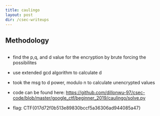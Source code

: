 ```yaml
---
title: caulingo
layout: post
dir: /csec-writeups
---
```


<h2> Methodology </h2>

<img src = "{{ page.dir }}/assets/google-ctf/caulingo.png" alt="">

* find the p,q, and d value for the encryption by brute forcing the possibilites
* use extended gcd algorithm to calculate d
* took the msg to d power, modulo n to calculate unencrypted values 
* code can be found here: https://github.com/dillonwu-97/csec-code/blob/master/google_ctf/beginner_2019/caulingo/solve.py

* flag: CTF{017d72f0b513e89830bccf5a36306ad944085a47}
